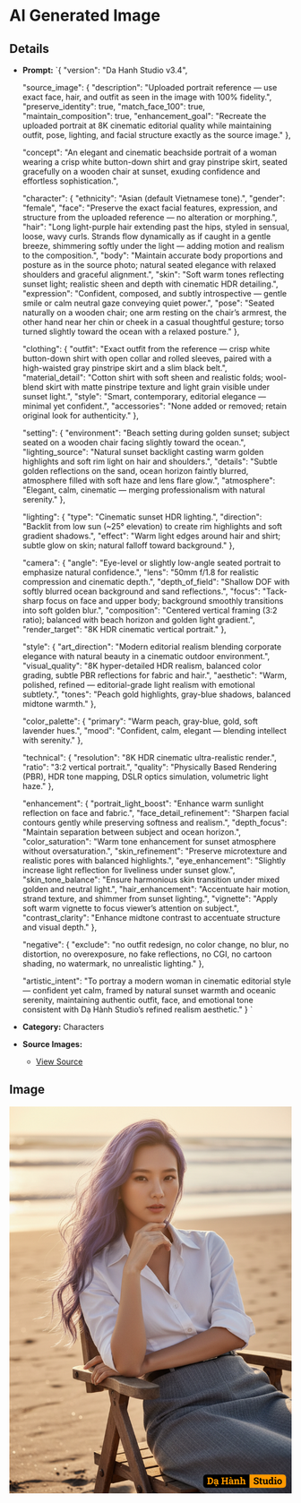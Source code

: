 # AI Generated Image

## Details
- **Prompt:** `{
  "version": "Da Hanh Studio v3.4",

  "source_image": {
    "description": "Uploaded portrait reference — use exact face, hair, and outfit as seen in the image with 100% fidelity.",
    "preserve_identity": true,
    "match_face_100": true,
    "maintain_composition": true,
    "enhancement_goal": "Recreate the uploaded portrait at 8K cinematic editorial quality while maintaining outfit, pose, lighting, and facial structure exactly as the source image."
  },

  "concept": "An elegant and cinematic beachside portrait of a woman wearing a crisp white button-down shirt and gray pinstripe skirt, seated gracefully on a wooden chair at sunset, exuding confidence and effortless sophistication.",

  "character": {
    "ethnicity": "Asian (default Vietnamese tone).",
    "gender": "female",
    "face": "Preserve the exact facial features, expression, and structure from the uploaded reference — no alteration or morphing.",
    "hair": "Long light-purple hair extending past the hips, styled in sensual, loose, wavy curls. Strands flow dynamically as if caught in a gentle breeze, shimmering softly under the light — adding motion and realism to the composition.",
    "body": "Maintain accurate body proportions and posture as in the source photo; natural seated elegance with relaxed shoulders and graceful alignment.",
    "skin": "Soft warm tones reflecting sunset light; realistic sheen and depth with cinematic HDR detailing.",
    "expression": "Confident, composed, and subtly introspective — gentle smile or calm neutral gaze conveying quiet power.",
    "pose": "Seated naturally on a wooden chair; one arm resting on the chair’s armrest, the other hand near her chin or cheek in a casual thoughtful gesture; torso turned slightly toward the ocean with a relaxed posture."
  },

  "clothing": {
    "outfit": "Exact outfit from the reference — crisp white button-down shirt with open collar and rolled sleeves, paired with a high-waisted gray pinstripe skirt and a slim black belt.",
    "material_detail": "Cotton shirt with soft sheen and realistic folds; wool-blend skirt with matte pinstripe texture and light grain visible under sunset light.",
    "style": "Smart, contemporary, editorial elegance — minimal yet confident.",
    "accessories": "None added or removed; retain original look for authenticity."
  },

  "setting": {
    "environment": "Beach setting during golden sunset; subject seated on a wooden chair facing slightly toward the ocean.",
    "lighting_source": "Natural sunset backlight casting warm golden highlights and soft rim light on hair and shoulders.",
    "details": "Subtle golden reflections on the sand, ocean horizon faintly blurred, atmosphere filled with soft haze and lens flare glow.",
    "atmosphere": "Elegant, calm, cinematic — merging professionalism with natural serenity."
  },

  "lighting": {
    "type": "Cinematic sunset HDR lighting.",
    "direction": "Backlit from low sun (~25° elevation) to create rim highlights and soft gradient shadows.",
    "effect": "Warm light edges around hair and shirt; subtle glow on skin; natural falloff toward background."
  },

  "camera": {
    "angle": "Eye-level or slightly low-angle seated portrait to emphasize natural confidence.",
    "lens": "50mm f/1.8 for realistic compression and cinematic depth.",
    "depth_of_field": "Shallow DOF with softly blurred ocean background and sand reflections.",
    "focus": "Tack-sharp focus on face and upper body; background smoothly transitions into soft golden blur.",
    "composition": "Centered vertical framing (3:2 ratio); balanced with beach horizon and golden light gradient.",
    "render_target": "8K HDR cinematic vertical portrait."
  },

  "style": {
    "art_direction": "Modern editorial realism blending corporate elegance with natural beauty in a cinematic outdoor environment.",
    "visual_quality": "8K hyper-detailed HDR realism, balanced color grading, subtle PBR reflections for fabric and hair.",
    "aesthetic": "Warm, polished, refined — editorial-grade light realism with emotional subtlety.",
    "tones": "Peach gold highlights, gray-blue shadows, balanced midtone warmth."
  },

  "color_palette": {
    "primary": "Warm peach, gray-blue, gold, soft lavender hues.",
    "mood": "Confident, calm, elegant — blending intellect with serenity."
  },

  "technical": {
    "resolution": "8K HDR cinematic ultra-realistic render.",
    "ratio": "3:2 vertical portrait.",
    "quality": "Physically Based Rendering (PBR), HDR tone mapping, DSLR optics simulation, volumetric light haze."
  },

  "enhancement": {
    "portrait_light_boost": "Enhance warm sunlight reflection on face and fabric.",
    "face_detail_refinement": "Sharpen facial contours gently while preserving softness and realism.",
    "depth_focus": "Maintain separation between subject and ocean horizon.",
    "color_saturation": "Warm tone enhancement for sunset atmosphere without oversaturation.",
    "skin_refinement": "Preserve microtexture and realistic pores with balanced highlights.",
    "eye_enhancement": "Slightly increase light reflection for liveliness under sunset glow.",
    "skin_tone_balance": "Ensure harmonious skin transition under mixed golden and neutral light.",
    "hair_enhancement": "Accentuate hair motion, strand texture, and shimmer from sunset lighting.",
    "vignette": "Apply soft warm vignette to focus viewer’s attention on subject.",
    "contrast_clarity": "Enhance midtone contrast to accentuate structure and visual depth."
  },

  "negative": {
    "exclude": "no outfit redesign, no color change, no blur, no distortion, no overexposure, no fake reflections, no CGI, no cartoon shading, no watermark, no unrealistic lighting."
  },

  "artistic_intent": "To portray a modern woman in cinematic editorial style — confident yet calm, framed by natural sunset warmth and oceanic serenity, maintaining authentic outfit, face, and emotional tone consistent with Dạ Hành Studio’s refined realism aesthetic."
}
`
- **Category:** Characters
- **Source Images:**
  - [View Source](https://raw.githubusercontent.com/lenzcomvth/Somethings/main/Models/Female/Female3.jpg)

## Image
![AI Generated Image](./image-2025-10-22T06-30-16-013Z-h8iff.png)